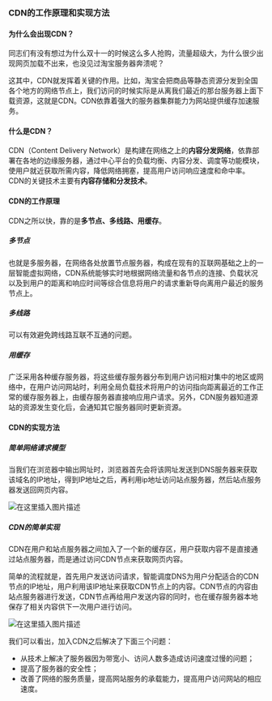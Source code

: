 ### CDN的工作原理和实现方法

#### 为什么会出现CDN？

同志们有没有想过为什么双十一的时候这么多人抢购，流量超级大，为什么很少出现网页加载不出来，也没见过淘宝服务器奔溃呢？

这其中，CDN就发挥着关键的作用。比如，淘宝会把商品等静态资源分发到全国各个地方的网络节点上，我们访问的时候实际是从离我们最近的那台服务器上面下载资源，这就是CDN。CDN依靠着强大的服务器集群能力为网站提供缓存加速服务。

#### 什么是CDN？

CDN（Content Delivery Network）是构建在网络之上的**内容分发网络**，依靠部署在各地的边缘服务器，通过中心平台的负载均衡、内容分发、调度等功能模块，使用户就近获取所需内容，降低网络拥塞，提高用户访问响应速度和命中率。CDN的关键技术主要有**内容存储和分发技术**。

#### CDN的工作原理

CDN之所以快，靠的是**多节点、多线路、用缓存**。

##### 多节点

也就是多服务器，在网络各处放置节点服务器，构成在现有的互联网基础之上的一层智能虚拟网络，CDN系统能够实时地根据网络流量和各节点的连接、负载状况以及到用户的距离和响应时间等综合信息将用户的请求重新导向离用户最近的服务节点上。

##### 多线路

可以有效避免跨线路互联不互通的问题。

##### 用缓存

广泛采用各种缓存服务器，将这些缓存服务器分布到用户访问相对集中的地区或网络中，在用户访问网站时，利用全局负载技术将用户的访问指向距离最近的工作正常的缓存服务器上，由缓存服务器直接响应用户请求。另外，CDN服务器知道源站的资源发生变化后，会通知其它服务器同时更新资源。

#### CDN的实现方法

##### 简单网络请求模型

当我们在浏览器中输出网址时，浏览器首先会将该网址发送到DNS服务器来获取该域名的IP地址，得到IP地址之后，再利用ip地址访问站点服务器，然后站点服务器发送回网页内容。

![在这里插入图片描述](https://imgconvert.csdnimg.cn/aHR0cHM6Ly9jZG4ud2MxMjM0LmNuL3dwLWNvbnRlbnQvdXBsb2Fkcy8yMDIwLzAzLzExNGU1ZWUzN2U2ZjJlLmpwZw?x-oss-process=image/format,png#pic_center) 

##### CDN的简单实现

CDN在用户和站点服务器之间加入了一个新的缓存区，用户获取内容不是直接通过站点服务器，而是通过访问CDN节点来获取网页内容。

简单的流程就是，首先用户发送访问请求，智能调度DNS为用户分配适合的CDN节点的IP地址，用户利用该IP地址来获取CDN节点上的内容。CDN节点的内容由站点服务器进行发送，CDN节点再给用户发送内容的同时，也在缓存服务器本地保存了相关内容供下一次用户进行访问。

 ![在这里插入图片描述](https://imgconvert.csdnimg.cn/aHR0cHM6Ly9jZG4ud2MxMjM0LmNuL3dwLWNvbnRlbnQvdXBsb2Fkcy8yMDIwLzAzLzExZTRjMGVmNmVlNWI4LmpwZw?x-oss-process=image/format,png#pic_center) 



我们可以看出，加入CDN之后解决了下面三个问题：

- 从技术上解决了服务器因为带宽小、访问人数多造成访问速度过慢的问题；
- 提高了服务器的安全性；
- 改善了网络的服务质量，提高网站服务的承载能力，提高用户访问网站的相应速度。
  